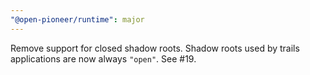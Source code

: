```yaml
---
"@open-pioneer/runtime": major
---
```


Remove support for closed shadow roots.
Shadow roots used by trails applications are now always `"open"`.
See #19.
